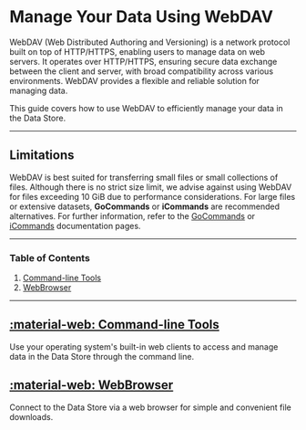# Manage Your Data Using WebDAV

WebDAV (Web Distributed Authoring and Versioning) is a network protocol built on top of HTTP/HTTPS, enabling users to manage data on web servers. It operates over HTTP/HTTPS, ensuring secure data exchange between the client and server, with broad compatibility across various environments. WebDAV provides a flexible and reliable solution for managing data.

This guide covers how to use WebDAV to efficiently manage your data in the Data Store.

---

## Limitations

WebDAV is best suited for transferring small files or small collections of files. Although there is no strict size limit, we advise against using WebDAV for files exceeding 10 GiB due to performance considerations. For large files or extensive datasets, **GoCommands** or **iCommands** are recommended alternatives. For further information, refer to the [GoCommands](../gocommands) or [iCommands](../icommands) documentation pages.

---

### Table of Contents

1. [Command-line Tools](cli.md)
2. [WebBrowser](browser.md)

---

## [:material-web: Command-line Tools](cli.md)

Use your operating system's built-in web clients to access and manage data in the Data Store through the command line.

## [:material-web: WebBrowser](browser.md)

Connect to the Data Store via a web browser for simple and convenient file downloads.
